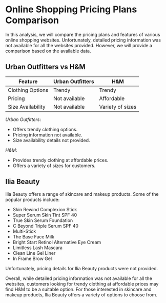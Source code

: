 # Online Shopping Pricing Plans Comparison

In this analysis, we will compare the pricing plans and features of various online shopping websites. Unfortunately, detailed pricing information was not available for all the websites provided. However, we will provide a comparison based on the available data.

## Urban Outfitters vs H&M

| Feature                 | Urban Outfitters | H&M              |
|-------------------------|------------------|------------------|
| Clothing Options        | Trendy           | Trendy           |
| Pricing                 | Not available    | Affordable       |
| Size Availability       | Not available    | Variety of sizes |

*Urban Outfitters*:
- Offers trendy clothing options.
- Pricing information not available.
- Size availability details not provided.

*H&M*:
- Provides trendy clothing at affordable prices.
- Offers a variety of sizes for customers.

## Ilia Beauty

Ilia Beauty offers a range of skincare and makeup products. Some of the popular products include:
- Skin Rewind Complexion Stick
- Super Serum Skin Tint SPF 40
- True Skin Serum Foundation
- C Beyond Triple Serum SPF 40
- Multi-Stick
- The Base Face Milk
- Bright Start Retinol Alternative Eye Cream
- Limitless Lash Mascara
- Clean Line Gel Liner
- In Frame Brow Gel

Unfortunately, pricing details for Ilia Beauty products were not provided.

Overall, while detailed pricing information was not available for all the websites, customers looking for trendy clothing at affordable prices may find H&M to be a suitable option. For those interested in skincare and makeup products, Ilia Beauty offers a variety of options to choose from.